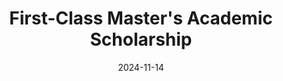 ---
title: First-Class Master's Academic Scholarship
date: 2024-11-14
category: Scholarship
description: 深圳大学研究生一等学业奖学金
image: assets/images/ach/sch.png
links:
  # 官方链接: https://example.com/scholarship
---